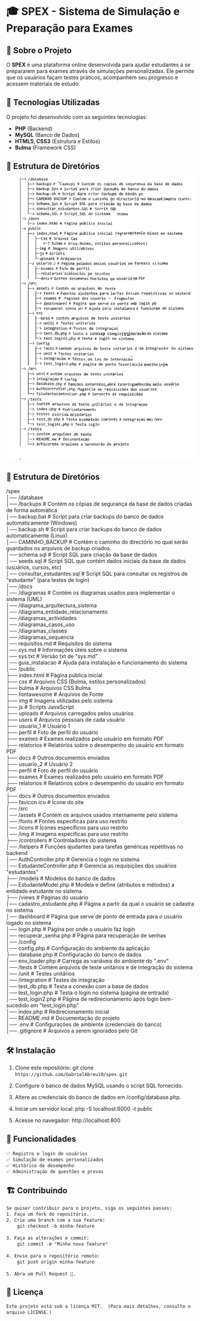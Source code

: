# 🎓 SPEX - Sistema de Simulação e Preparação para Exames

## 📌 Sobre o Projeto
O **SPEX** é uma plataforma online desenvolvida para ajudar estudantes a se prepararem para exames através de simulações personalizadas. Ele permite que os usuários façam testes práticos, acompanhem seu progresso e acessem materiais de estudo.

## 🚀 Tecnologias Utilizadas
O projeto foi desenvolvido com as seguintes tecnologias:
- **PHP** (Backend)
- **MySQL** (Banco de Dados)
- **HTML5, CSS3** (Estrutura e Estilos)
- **Bulma** (Framework CSS)

## 📂 Estrutura de Diretórios
![Estrutura de Directórios do SPEX](/public/img/estrutura-directorios-spex.png)

## 📂 Estrutura de Diretórios
/spex  
    │── /database  
        │── /backups # Contém os cópias de segurança da base de dados criadas de forma automática  
        │── backup.bat # Script para criar backups do banco de dados automaticamente (Windows)  
        │── backup.sh # Script para criar backups do banco de dados automaticamente (Linux)  
        │── CAMINHO_BACKUP # Contém o caminho do directório no qual serão guardados os arquivos de backup criados.  
        │── schema.sql # Script SQL para criação da base de dados  
        │── seeds.sql # Script SQL que contém dados iniciais da base de dados (usuários, cursos, etc)  
        │── consultar_estudantes.sql # Script SQL para consultar os registros de "estudante" (para testes de login)  
    │── /docs  
        │── /diagramas # Contém os diagramas usados para implementar o sistema (UML)  
            │── /diagrama_arquitectura_sistema  
            │── /diagrama_entidade_relacionamento  
            │── /diagramas_actividades  
            │── /diagramas_casos_uso  
            │── /diagramas_classes  
            │── /diagramas_sequencia  
            │── requisitos.md # Requisitos do sistema  
            │── sys.md # Informações úteis sobre o sistema  
            │── sys.txt # Versão txt de "sys.md"  
            │── guia_instalacao # Ajuda para instalação e funcionamento do sistema  
    │── /public  
        ├── index.html # Página pública inicial  
        ├── css # Arquivos CSS (Bulma, estilos personalizados)  
            ├── bulma # Arquivos CSS Bulma  
            ├── fontawesome # Arquivos de Fonte  
        ├── img # Imagens utilizadas pelo sistema  
        ├── js # Scripts JavaScript  
        ├── uploads # Arquivos carregados pelos usuários  
            ├── users # Arquivos pessoais de cada usuário  
                ├── usuario_1 # Usuário 1  
                    ├── perfil # Foto de perfil do usuário  
                    ├── exames # Exames realizados pelo usuário em formato PDF  
                    ├── relatorios # Relatórios sobre o desempenho do usuário em formato PDF  
                    ├── docs # Outros documentos enviados  
                ├── usuario_2 # Usuário 2  
                    ├── perfil # Foto de perfil do usuário  
                    ├── exames # Exames realizados pelo usuário em formato PDF  
                    ├── relatorios # Relatórios sobre o desempenho do usuário em formato PDF  
                    ├── docs # Outros documentos enviados  
        ├── favicon.ico # Ícone do site  
    │── /src  
        │── /assets # Contém os arquivos usados internamente pelo sistema  
            │── /fonts # Fontes específicas para uso restrito  
            │── /icons # Ícones específicos para uso restrito  
            │── /img # Imagens específicas para uso restrito  
        ├── /controllers # Controladores do sistema  
            │── /helpers # Funções ajudantes para tarefas genéricas repetitivas no backend  
            │── AuthController.php # Gerencia o login no sistema  
            │── EstudanteController.php # Gerencia as requisições dos usuários "estudantes"  
        ├── /models # Modelos do banco de dados  
            │── EstudanteModel.php # Modela e define (atributos e métodos) a entidade estudante no sistema  
        ├── /views # Páginas do usuário  
            │── cadastro_estudante.php # Página a partir da qual o usuário se cadastra no sistema  
            │── dashboard # Página que serve de ponto de entrada para o usuário logado no sistema  
            │── login.php # Página por onde o usuário faz login  
            │── recuperar_senha.php # Página para recuperação de senhas  
        │── /config  
            │── config.php # Configuração do ambiente da aplicação  
            ├── database.php # Configuração do banco de dados  
            │── env_loader.php # Carrega as variáveis do ambiente do ".env"  
    │── /tests # Contém arquivos de teste unitários e de integração do sistema  
        │── /unit # Testes unitários  
        │── /integration # Testes de integração  
        │── test_db.php # Testa a conexão com a base de dados  
        │── test_login.php # Testa o login no sistema (página de entrada)  
        │── test_login2.php # Página de redirecionamento após login bem-sucedido em "test_login.php"  
│── index.php # Redirecionamento inicial  
│── README.md # Documentação do projeto  
│── .env # Configurações de ambiente (credenciais do banco)  
│── .gitignore # Arquivos a serem ignorados pelo Git  

## 🛠️ Instalação
1. Clone este repositório: 
   git clone `https://github.com/GabrielAbreu19/spex.git`

2. Configure o banco de dados MySQL usando o script SQL fornecido.

3. Altere as credenciais do banco de dados em /config/database.php.

4. Inicie um servidor local:
    php -S localhost:8000 -t public

5. Acesse no navegador:
    http://localhost:800

## 📌 Funcionalidades
    ✅ Registro e login de usuários
    ✅ Simulação de exames personalizados
    ✅ Histórico de desempenho
    ✅ Administração de questões e provas

## 🏗️ Contribuindo
    Se quiser contribuir para o projeto, siga os seguintes passos:
    1. Faça um fork do repositório.
    2. Crie uma branch com a sua feature:
        git checkout -b minha-feature

    3. Faça as alterações e commit:
        git commit -m "Minha nova feature"

    4. Envie para o repositório remoto:
        git push origin minha-feature

    5. Abra um Pull Request 🚀.

## 📄 Licença
    Este projeto está sob a licença MIT.  (Para mais detalhes, consulte o arquivo LICENSE.)